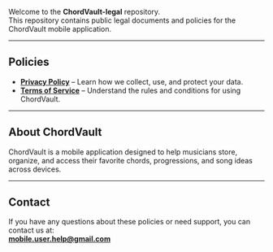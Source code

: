 
Welcome to the **ChordVault-legal** repository.  
This repository contains public legal documents and policies for the ChordVault mobile application.  

---

## Policies

- **[Privacy Policy](privacy-policy.md)** – Learn how we collect, use, and protect your data.
- **[Terms of Service](terms-of-service.md)** – Understand the rules and conditions for using ChordVault.

---

## About ChordVault

ChordVault is a mobile application designed to help musicians store, organize, and access their favorite chords, progressions, and song ideas across devices.

---

## Contact

If you have any questions about these policies or need support, you can contact us at:  
**mobile.user.help@gmail.com**

